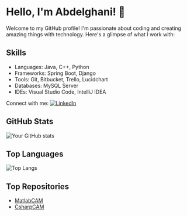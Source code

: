 # Hello, I'm Abdelghani! 👋

Welcome to my GitHub profile! I'm passionate about coding and creating amazing things with technology. Here's a glimpse of what I work with:

## Skills
- Languages: Java, C++, Python
- Frameworks: Spring Boot, Django
- Tools: Git, Bitbucket, Trello, Lucidchart
- Databases: MySQL Server
- IDEs: Visual Studio Code, IntelliJ IDEA

Connect with me:
[![LinkedIn](linkedin-icon.png)](https://www.linkedin.com/in/abdelghani-el-aoud-94b09a210/)

## GitHub Stats
![Your GitHub stats](https://github-readme-stats.vercel.app/api?username=baxynl&show_icons=true&langs_count=3)

## Top Languages
![Top Langs](https://github-readme-stats.vercel.app/api/top-langs/?username=baxynl&langs_count=3&layout=compact&hide=jupyter%20notebook)

## Top Repositories
- [MatlabCAM](https://github.com/baxynl/MatlabCAM)
- [CsharpCAM](https://github.com/baxynl/CsharpCAM)
